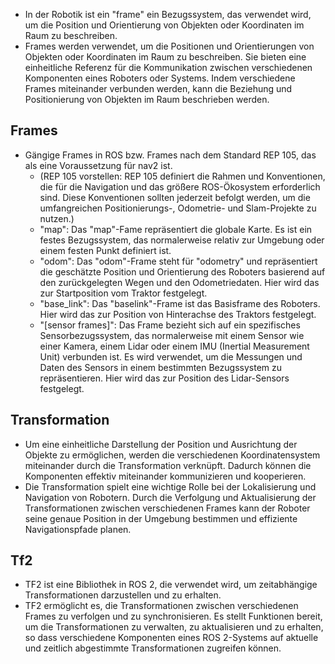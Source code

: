 - In der Robotik ist ein "frame" ein Bezugssystem, das verwendet wird, um die Position und Orientierung von Objekten oder Koordinaten im Raum zu beschreiben. 
- Frames werden verwendet, um die Positionen und Orientierungen von Objekten oder Koordinaten im Raum zu beschreiben. Sie bieten eine einheitliche Referenz für die Kommunikation zwischen verschiedenen Komponenten eines Roboters oder Systems. Indem verschiedene Frames miteinander verbunden werden, kann die Beziehung und Positionierung von Objekten im Raum beschrieben werden.

## Frames
- Gängige Frames in ROS bzw. Frames nach dem Standard REP 105, das als eine Voraussetzung für nav2 ist. 
	- (REP 105 vorstellen: REP 105 definiert die Rahmen und Konventionen, die für die Navigation und das größere ROS-Ökosystem erforderlich sind. Diese Konventionen sollten jederzeit befolgt werden, um die umfangreichen Positionierungs-, Odometrie- und Slam-Projekte zu nutzen.) 
	- "map": Das "map"-Fame repräsentiert die globale Karte. Es ist ein festes Bezugssystem, das normalerweise relativ zur Umgebung oder einem festen Punkt definiert ist.
	- "odom": Das "odom"-Frame steht für "odometry" und repräsentiert die geschätzte Position und Orientierung des Roboters basierend auf den zurückgelegten Wegen und den Odometriedaten. Hier wird das zur Startposition vom Traktor festgelegt. 
	- "base_link": Das "baselink"-Frame ist das Basisframe des Roboters. Hier wird das zur Position von Hinterachse des Traktors festgelegt. 
	- "\[sensor frames\]": Das Frame bezieht sich auf ein spezifisches Sensorbezugssystem, das normalerweise mit einem Sensor wie einer Kamera, einem Lidar oder einem IMU (Inertial Measurement Unit) verbunden ist. Es wird verwendet, um die Messungen und Daten des Sensors in einem bestimmten Bezugssystem zu repräsentieren. Hier wird das zur Position des Lidar-Sensors festgelegt. 

## Transformation
- Um eine einheitliche Darstellung der Position und Ausrichtung der Objekte zu ermöglichen, werden die verschiedenen Koordinatensystem miteinander durch die Transformation verknüpft. Dadurch können die Komponenten effektiv miteinander kommunizieren und kooperieren. 
- Die Transformation spielt eine wichtige Rolle bei der Lokalisierung und Navigation von Robotern. Durch die Verfolgung und Aktualisierung der Transformationen zwischen verschiedenen Frames kann der Roboter seine genaue Position in der Umgebung bestimmen und effiziente Navigationspfade planen. 

## Tf2
- TF2 ist eine Bibliothek in ROS 2, die verwendet wird, um zeitabhängige Transformationen darzustellen und zu erhalten. 
- TF2 ermöglicht es, die Transformationen zwischen verschiedenen Frames zu verfolgen und zu synchronisieren. Es stellt Funktionen bereit, um die Transformationen zu verwalten, zu aktualisieren und zu erhalten, so dass verschiedene Komponenten eines ROS 2-Systems auf aktuelle und zeitlich abgestimmte Transformationen zugreifen können. 